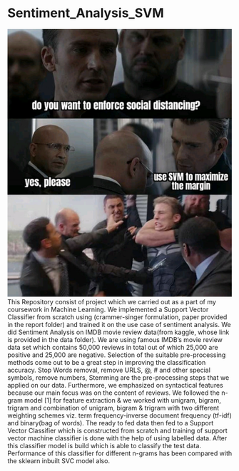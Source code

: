 # Sentiment_Analysis_SVM
![](Results/SVM.png)
<br /> This Repository consist of project which we carried out as a part of my coursework in Machine Learning.
We implemented a Support Vector Classifier from scratch using (crammer-singer formulation, paper provided in the report folder) and trained it on the use case of sentiment analysis.
We did Sentiment Analysis on IMDB movie review data(from kaggle, whose link is provided in the data folder).
We are using famous IMDB’s movie review data set which contains 50,000 reviews in total
out of which 25,000 are positive and 25,000 are negative. Selection of the suitable pre-processing
methods come out to be a great step in improving the classification accuracy. Stop Words
removal, remove URLS, @, # and other special symbols, remove numbers, Stemming are the
pre-processing steps that we applied on our data. Furthermore, we emphasized on syntactical
features because our main focus was on the content of reviews.
We followed the n-gram model [1] for feature extraction & we worked with unigram, bigram,
trigram and combination of unigram, bigram & trigram with two different weighting schemes
viz. term frequency-inverse document frequency (tf-idf) and binary(bag of words). The ready
to fed data then fed to a Support Vector Classifier which is constructed from scratch and training of support vector machine classifier is done with the help of using labelled data. After this
classifier model is build which is able to classify the test data. Performance of this classifier for different n-grams has been compared with the sklearn inbuilt SVC model also.
